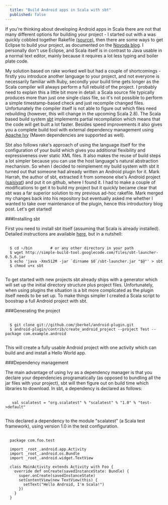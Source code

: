 ```yaml
---
  title: "Build Android apps in Scala with sbt"
  published: false
---
```


If you're thinking about developing Android apps in Scala there are not that many different options for building your project - I started out with a was quickly cobbled together Rakefile [(source)](http://github.com/jberkel/android-helloworld-scala/blob/master/Rakefile), then there are some ways to get Eclipse to build your project, as documented on the [Novoda blog](http://www.novoda.com/blog/?p=154). I personally don't use Eclipse, and Scala itself is in contrast to Java usable in a normal text editor, mainly because it requires a lot less typing and boiler plate code. 

My solution based on rake worked well but had a couple of shortcomings - firstly you introduce another language to your project, and not everyone is necessarily familiar with Ruby, secondly your build time gets longer as the Scala compiler will always perform a full rebuild of the project. I probably need to explain this a little bit more in detail: a Scala source file typically produces more than just one single class file, so it's not possible to perform a simple timestamp-based check and just recompile changed files. Unfortunately the compiler itself is not able to figure out which files need rebuilding (however, this will change in the upcoming Scala 2.8). The Scala based build system [sbt](http://code.google.com/p/simple-build-tool/) implements partial recompilation which means that the code will get built a lot faster. Besides speed improvements it also gives you a complete build tool with external dependency management using [Apache Ivy](http://ant.apache.org/ivy/) (Maven dependencies are supported as well).

Sbt also follows rake's approach of using the language itself for the configuration of your build which gives you additional flexibility and expressiveness over static XML files. It also makes the reuse of build steps a lot simpler because you can use the host language's natural abstraction mechanism. So when I decided to reimplement my build system with sbt it turned out that someone had already written an Android plugin for it. Mark Harrah, the author of sbt, extracted it from someone else's Android project ([saisiyat](http://github.com/weihsiu/saisiyat/)) and put it on github, where I found it. I had to make a couple of modifications to get it to build my project but it quickly became clear that sbt was a far superior solution to my previous ad-hoc rakefile. Mark merged my changes back into his repository but eventually asked me whether I wanted to take over maintenance of the plugin, hence this introductory blog post. Let's get started!


###Installing sbt

First you need to install sbt itself (assuming that Scala is already installed). Detailed instructions are available [here](http://code.google.com/p/simple-build-tool/wiki/Setup), but in a nutshell:

<pre>
  <code class="bash">
  $ cd ~/bin        # or any other directory in your path
  $ wget http://simple-build-tool.googlecode.com/files/sbt-launcher-0.5.6.jar
  $ echo 'java -Xmx512M -jar `dirname $0`/sbt-launcher.jar "$@"' > sbt
  $ chmod u+x sbt
  </code>
</pre> 

To get started with new projects sbt already ships with a generator which will set up the initial directory structure plus project files. Unfortunately, when using plugins the situation is a bit more complicated as the plugin itself needs to be set up. To make things simpler I created a Scala script to boostrap a full Android project with sbt.

###Generating the project

<pre>
  <code class="bash">
  $ git clone git://github.com/jberkel/android-plugin.git
  $ android-plugin/contrib/create_android_project --project Test --package com.example.android
  </code>
</pre>  

This will create a fully usable Android project with one activity which can build and and install a Hello World app.
 

###Dependency management

The main advantage of using Ivy as a dependency manager is that you declare your dependencies programatically (as opposed to bundling all the jar files with your project), sbt will then figure out on build time which libraries to download. In sbt, a dependency is declared as follows:

<pre>
  <code class="scala">
   val scalatest = "org.scalatest" % "scalatest" % "1.0" % "test->default"
  </code>
</pre>   

This declared a dependency to the module "scalatest" (a Scala test framework), using version 1.0 in the test configuration.

<pre>
  <code class="scala">
  package com.foo.test

  import _root_.android.app.Activity
  import _root_.android.os.Bundle
  import _root_.android.widget.TextView

  class MainActivity extends Activity with Foo {
    override def onCreate(savedInstanceState: Bundle) {
      super.onCreate(savedInstanceState)
      setContentView(new TextView(this) {
        setText("Hello Android, I'm Scala!")                    
      })
    }
  }
  </code>
</pre>






